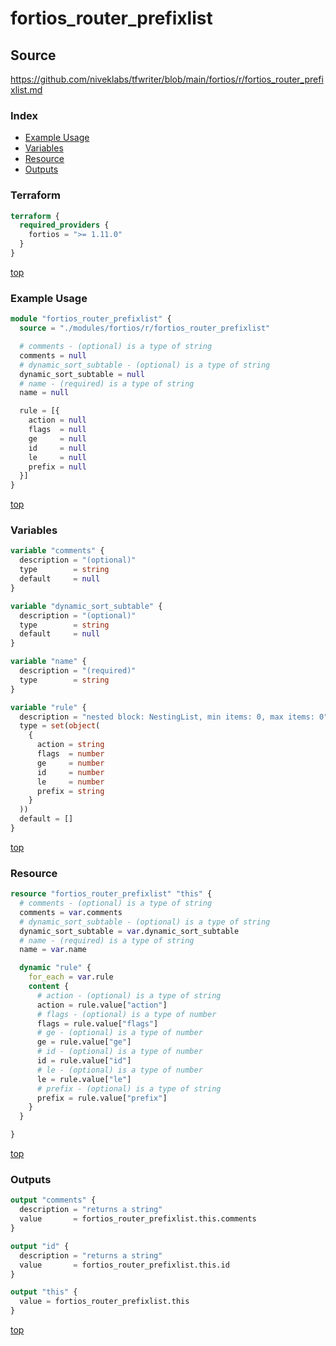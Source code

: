 # fortios_router_prefixlist

## Source

https://github.com/niveklabs/tfwriter/blob/main/fortios/r/fortios_router_prefixlist.md

### Index

- [Example Usage](#example-usage)
- [Variables](#variables)
- [Resource](#resource)
- [Outputs](#outputs)

### Terraform

```terraform
terraform {
  required_providers {
    fortios = ">= 1.11.0"
  }
}
```

[top](#index)

### Example Usage

```terraform
module "fortios_router_prefixlist" {
  source = "./modules/fortios/r/fortios_router_prefixlist"

  # comments - (optional) is a type of string
  comments = null
  # dynamic_sort_subtable - (optional) is a type of string
  dynamic_sort_subtable = null
  # name - (required) is a type of string
  name = null

  rule = [{
    action = null
    flags  = null
    ge     = null
    id     = null
    le     = null
    prefix = null
  }]
}
```

[top](#index)

### Variables

```terraform
variable "comments" {
  description = "(optional)"
  type        = string
  default     = null
}

variable "dynamic_sort_subtable" {
  description = "(optional)"
  type        = string
  default     = null
}

variable "name" {
  description = "(required)"
  type        = string
}

variable "rule" {
  description = "nested block: NestingList, min items: 0, max items: 0"
  type = set(object(
    {
      action = string
      flags  = number
      ge     = number
      id     = number
      le     = number
      prefix = string
    }
  ))
  default = []
}
```

[top](#index)

### Resource

```terraform
resource "fortios_router_prefixlist" "this" {
  # comments - (optional) is a type of string
  comments = var.comments
  # dynamic_sort_subtable - (optional) is a type of string
  dynamic_sort_subtable = var.dynamic_sort_subtable
  # name - (required) is a type of string
  name = var.name

  dynamic "rule" {
    for_each = var.rule
    content {
      # action - (optional) is a type of string
      action = rule.value["action"]
      # flags - (optional) is a type of number
      flags = rule.value["flags"]
      # ge - (optional) is a type of number
      ge = rule.value["ge"]
      # id - (optional) is a type of number
      id = rule.value["id"]
      # le - (optional) is a type of number
      le = rule.value["le"]
      # prefix - (optional) is a type of string
      prefix = rule.value["prefix"]
    }
  }

}
```

[top](#index)

### Outputs

```terraform
output "comments" {
  description = "returns a string"
  value       = fortios_router_prefixlist.this.comments
}

output "id" {
  description = "returns a string"
  value       = fortios_router_prefixlist.this.id
}

output "this" {
  value = fortios_router_prefixlist.this
}
```

[top](#index)